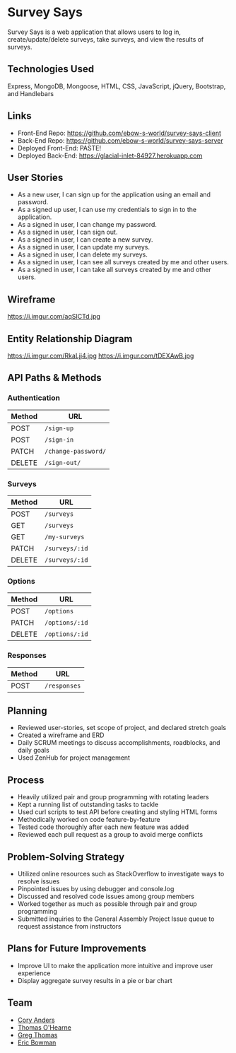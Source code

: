 Survey Says
======

Survey Says is a web application that allows users to log in, create/update/delete surveys, take surveys,
and view the results of surveys.

Technologies Used
------

Express, MongoDB, Mongoose, HTML, CSS, JavaScript, jQuery, Bootstrap, and Handlebars

Links
------
* Front-End Repo: https://github.com/ebow-s-world/survey-says-client
* Back-End Repo: https://github.com/ebow-s-world/survey-says-server
* Deployed Front-End: PASTE!
* Deployed Back-End: https://glacial-inlet-84927.herokuapp.com

User Stories
------

* As a new user, I can sign up for the application using an email and password.
* As a signed up user, I can use my credentials to sign in to the application.
* As a signed in user, I can change my password.
* As a signed in user, I can sign out.
* As a signed in user, I can create a new survey.
* As a signed in user, I can update my surveys.
* As a signed in user, I can delete my surveys.
* As a signed in user, I can see all surveys created by me and other users.
* As a signed in user, I can take all surveys created by me and other users.

Wireframe
------
https://i.imgur.com/aqSICTd.jpg

Entity Relationship Diagram
------
https://i.imgur.com/RkaLjj4.jpg
https://i.imgur.com/tDEXAwB.jpg

API Paths & Methods
------
### Authentication

| Method   | URL
|--------|------------------------
| POST   | `/sign-up`
| POST   | `/sign-in`
| PATCH  | `/change-password/`
| DELETE | `/sign-out/`

### Surveys

| Method   | URL
|--------|------------------------
| POST   | `/surveys`
| GET    | `/surveys`
| GET    | `/my-surveys`
| PATCH  | `/surveys/:id`
| DELETE | `/surveys/:id`

### Options

| Method   | URL
|--------|------------------------
| POST   | `/options`
| PATCH  | `/options/:id`
| DELETE | `/options/:id`

### Responses

| Method   | URL
|--------|------------------------
| POST   | `/responses`

Planning
------
* Reviewed user-stories, set scope of project, and declared stretch goals
* Created a wireframe and ERD
* Daily SCRUM meetings to discuss accomplishments, roadblocks, and daily goals
* Used ZenHub for project management

Process
------
* Heavily utilized pair and group programming with rotating leaders
* Kept a running list of outstanding tasks to tackle
* Used curl scripts to test API before creating and styling HTML forms
* Methodically worked on code feature-by-feature
* Tested code thoroughly after each new feature was added
* Reviewed each pull request as a group to avoid merge conflicts

Problem-Solving Strategy
------

* Utilized online resources such as StackOverflow to investigate ways to resolve issues
* Pinpointed issues by using debugger and console.log
* Discussed and resolved code issues among group members
* Worked together as much as possible through pair and group programming
* Submitted inquiries to the General Assembly Project Issue queue to request assistance from instructors

Plans for Future Improvements
------
* Improve UI to make the application more intuitive and improve user experience
* Display aggregate survey results in a pie or bar chart

Team
------
* [Cory Anders](https://github.com/cande04)
* [Thomas O'Hearne](https://github.com/tohearne)
* [Greg Thomas](https://github.com/agregthomas)
* [Eric Bowman](https://github.com/ericjbowman)
